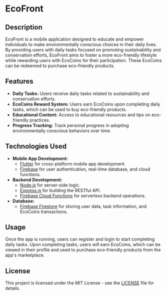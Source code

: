 # EcoFront

## Description

EcoFront is a mobile application designed to educate and empower individuals to make environmentally conscious choices in their daily lives. By providing users with daily tasks focused on promoting sustainability and conservation efforts, EcoFront aims to foster a more eco-friendly lifestyle while rewarding users with EcoCoins for their participation. These EcoCoins can be redeemed to purchase eco-friendly products.

## Features

- **Daily Tasks:** Users receive daily tasks related to sustainability and conservation efforts.
- **EcoCoins Reward System:** Users earn EcoCoins upon completing daily tasks, which can be used to buy eco-friendly products.
- **Educational Content:** Access to educational resources and tips on eco-friendly practices.
- **Progress Tracking:** Track personal progress in adopting environmentally conscious behaviors over time.

## Technologies Used

- **Mobile App Development:** 
  - [Flutter](https://flutter.dev/) for cross-platform mobile app development.
  - [Firebase](https://firebase.google.com/) for user authentication, real-time database, and cloud functions.
- **Backend Development:**
  - [Node.js](https://nodejs.org/) for server-side logic.
  - [Express.js](https://expressjs.com/) for building the RESTful API.
  - [Firebase Cloud Functions](https://firebase.google.com/docs/functions) for serverless backend operations.
- **Database:**
  - [Firebase Firestore](https://firebase.google.com/docs/firestore) for storing user data, task information, and EcoCoins transactions.

## Usage

Once the app is running, users can register and login to start completing daily tasks. Upon completing tasks, users will earn EcoCoins, which can be viewed in their profile and used to purchase eco-friendly products from the app's marketplace.


## License

This project is licensed under the MIT License - see the [LICENSE](LICENSE) file for details.
